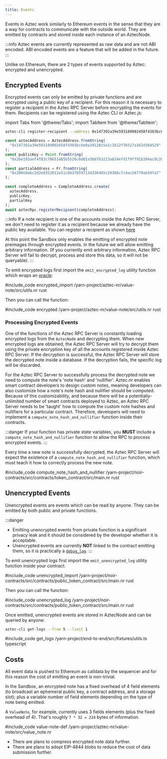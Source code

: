 ```yaml
---
title: Events
---
```


Events in Aztec work similarly to Ethereum events in the sense that they are a way for contracts to communicate with the outside world.
They are emitted by contracts and stored inside each instance of an AztecNode.

:::info
Aztec events are currently represented as raw data and are not ABI encoded.
ABI encoded events are a feature that will be added in the future.
:::

Unlike on Ethereum, there are 2 types of events supported by Aztec: encrypted and unencrypted.

## Encrypted Events

Encrypted events can only be emitted by private functions and are encrypted using a public key of a recipient.
For this reason it is necessary to register a recipient in the Aztec RPC Server before encrypting the events for them.
Recipients can be registered using the Aztec CLI or Aztec.js:

import Tabs from '@theme/Tabs';
import TabItem from '@theme/TabItem';

<Tabs groupId="events">
<TabItem value="cli" label="Aztec CLI">

```bash
aztec-cli register-recipient --address 0x147392a39e593189902458f4303bc6e0a39128c5a1c1612f76527a162d36d529 --public-key 0x26e193aef4f83c70651485b5526c6d01a36d763223ab24efd1f9ff91b394ac0c20ad99d0ef669dc0dde8d5f5996c63105de8e15c2c87d8260b9e6f02f72af622 --partial-address 0x200e9a6c2d2e8352012e51c6637659713d336405c29386c7c4ac56779ab54fa7
```

</TabItem>
<TabItem value="js" label="Aztec.js">

```ts
const aztecAddress = AztecAddress.fromString(
  "0x147392a39e593189902458f4303bc6e0a39128c5a1c1612f76527a162d36d529"
);
const publicKey = Point.fromString(
  "0x26e193aef4f83c70651485b5526c6d01a36d763223ab24efd1f9ff91b394ac0c20ad99d0ef669dc0dde8d5f5996c63105de8e15c2c87d8260b9e6f02f72af622"
);
const partialAddress = Fr.fromString(
  "0x200e9a6c2d2e8352012e51c6637659713d336405c29386c7c4ac56779ab54fa7"
);

const completeAddress = CompleteAddress.create(
  aztecAddress,
  publicKey,
  partialKey
);
await aztecRpc.registerRecipient(completeAddress);
```

</TabItem>
</Tabs>

:::info
If a note recipient is one of the accounts inside the Aztec RPC Server, we don't need to register it as a recipient because we already have the public key available. You can register a recipient as shown [here](../deploying#deploying-private-token-contract)

At this point the Sandbox only enables the emitting of encrypted note preimages through encrypted events.
In the future we will allow emitting arbitrary information.
(If you currently emit arbitrary information, Aztec RPC Server will fail to decrypt, process and store this data, so it will not be queryable).
:::

To emit encrypted logs first import the `emit_encrypted_log` utility function which wraps an [oracle](./functions.md#oracle-functions):

#include_code encrypted_import /yarn-project/aztec-nr/value-note/src/utils.nr rust

Then you can call the function:

#include_code encrypted /yarn-project/aztec-nr/value-note/src/utils.nr rust

### Processing Encrypted Events

One of the functions of the Aztec RPC Server is constantly loading encrypted logs from the `AztecNode` and decrypting them.
When new encrypted logs are obtained, the Aztec RPC Server will try to decrypt them using the private encryption key of all the accounts registered inside Aztec RPC Server.
If the decryption is successful, the Aztec RPC Server will store the decrypted note inside a database.
If the decryption fails, the specific log will be discarded.

For the Aztec RPC Server to successfully process the decrypted note we need to compute the note's 'note hash' and 'nullifier'.
Aztec.nr enables smart contract developers to design custom notes, meaning developers can also customize how a note's note hash and nullifier should be computed. Because of this customizability, and because there will be a potentially-unlimited number of smart contracts deployed to Aztec, an Aztec RPC Server needs to be 'taught' how to compute the custom note hashes and nullifiers for a particular contract. Therefore, developers will need to implement a `compute_note_hash_and_nullifier` function inside their contracts.

:::danger
If your function has private state variables, you **MUST** include a `compute_note_hash_and_nullifier` function to allow the RPC to process encrypted events.
:::

Every time a new note is successfully decrypted, the Aztec RPC Server will expect the existence of a `compute_note_hash_and_nullifier` function, which must teach it how to correctly process the new note.

#include_code compute_note_hash_and_nullifier /yarn-project/noir-contracts/src/contracts/token_contract/src/main.nr rust


## Unencrypted Events

Unencrypted events are events which can be read by anyone.
They can be emitted by both public and private functions.

:::danger
- Emitting unencrypted events from private function is a significant privacy leak and it should be considered by the developer whether it is acceptable.
- Unencrypted events are currently **NOT** linked to the contract emitting them, so it is practically a [`debug_log`](./functions.md#a-few-useful-inbuilt-oracles).
:::

To emit unencrypted logs first import the `emit_unencrypted_log` utility function inside your contract:

#include_code unencrypted_import /yarn-project/noir-contracts/src/contracts/public_token_contract/src/main.nr rust

Then you can call the function:

#include_code unencrypted_log /yarn-project/noir-contracts/src/contracts/public_token_contract/src/main.nr rust

Once emitted, unencrypted events are stored in AztecNode and can be queried by anyone:
<Tabs groupId="events">
<TabItem value="cli" label="Aztec CLI">

```bash
aztec-cli get-logs --from 5 --limit 1
```

</TabItem>
<TabItem value="js" label="Aztec.js">

#include_code get_logs /yarn-project/end-to-end/src/fixtures/utils.ts typescript

</TabItem>
</Tabs>

## Costs

All event data is pushed to Ethereum as calldata by the sequencer and for this reason the cost of emitting an event is non-trivial.

In the Sandbox, an encrypted note has a fixed overhead of 4 field elements (to broadcast an ephemeral public key, a contract address, and a storage slot); plus a variable number of field elements depending on the type of note being emitted.

A `ValueNote`, for example, currently uses 3 fields elements (plus the fixed overhead of 4). That's roughly `7 * 32 = 224` bytes of information.

#include_code value-note-def /yarn-project/aztec-nr/value-note/src/value_note.nr

- There are plans to compress encrypted note data further.
- There are plans to adopt EIP-4844 blobs to reduce the cost of data submission further.